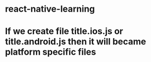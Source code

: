 # react-native-learning

# If we create file title.ios.js or title.android.js then it will became platform specific files
